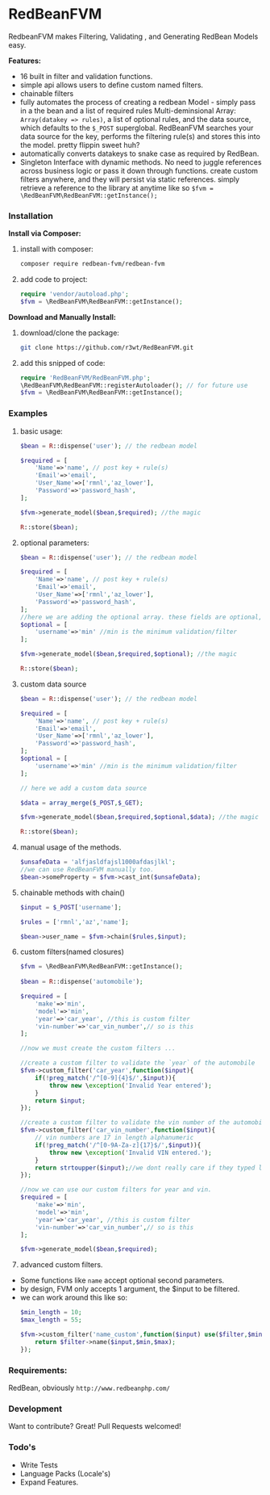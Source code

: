 # RedBeanFVM

RedbeanFVM makes Filtering, Validating , and Generating RedBean Models easy.

**Features:**
  - 16 built in filter and validation functions.
  - simple api allows users to define custom named filters.
  - chainable filters
  - fully automates the process of creating a redbean Model - simply pass in a the bean and a list of required rules Multi-deminsional Array: `Array(datakey => rules)`, 
  a list of optional rules, and the data source, which defaults to the `$_POST` superglobal. RedBeanFVM searches your data source for the key, performs the filtering rule(s) 
  and stores this into the model. pretty flippin sweet huh?
  - automatically converts datakeys to snake case as required by RedBean.
  - Singleton Interface with dynamic methods. No need to juggle references across business logic or pass it down through functions. create custom filters anywhere, and they will persist via static references.
  simply retrieve a reference to the library at anytime like so `$fvm = \RedBeanFVM\RedBeanFVM::getInstance();`
    
  
### Installation


**Install via Composer:**

1. install with composer:
    ```sh
    composer require redbean-fvm/redbean-fvm
    ```
    
2. add code to project:
    ```php
    require 'vendor/autoload.php';
    $fvm = \RedBeanFVM\RedBeanFVM::getInstance();
    ```

**Download and Manually Install:**

1. download/clone the package:
    ```sh
    git clone https://github.com/r3wt/RedBeanFVM.git
    ```

2. add this snipped of code:
    ```php
    require 'RedBeanFVM/RedBeanFVM.php';
    \RedBeanFVM\RedBeanFVM::registerAutoloader(); // for future use
    $fvm = \RedBeanFVM\RedBeanFVM::getInstance();
    ```

### Examples

1. basic usage:
    ```php
    $bean = R::dispense('user'); // the redbean model

    $required = [
        'Name'=>'name', // post key + rule(s)
        'Email'=>'email',
        'User_Name'=>['rmnl','az_lower'],
        'Password'=>'password_hash',
    ];

    $fvm->generate_model($bean,$required); //the magic

    R::store($bean);
    ```

2. optional parameters:
    ```php
    $bean = R::dispense('user'); // the redbean model

    $required = [
        'Name'=>'name', // post key + rule(s)
        'Email'=>'email',
        'User_Name'=>['rmnl','az_lower'],
        'Password'=>'password_hash',
    ];
    //here we are adding the optional array. these fields are optional, so we raise no exception for missing values.
    $optional = [
        'username'=>'min' //min is the minimum validation/filter
    ];

    $fvm->generate_model($bean,$required,$optional); //the magic

    R::store($bean);
    ```

3. custom data source

    ```php
    $bean = R::dispense('user'); // the redbean model

    $required = [
        'Name'=>'name', // post key + rule(s)
        'Email'=>'email',
        'User_Name'=>['rmnl','az_lower'],
        'Password'=>'password_hash',
    ];
    $optional = [
        'username'=>'min' //min is the minimum validation/filter
    ];

    // here we add a custom data source

    $data = array_merge($_POST,$_GET);

    $fvm->generate_model($bean,$required,$optional,$data); //the magic

    R::store($bean);
    ```

4. manual usage of the methods. 
    ```php
    $unsafeData = 'alfjasldfajsl1000afdasjlkl';
    //we can use RedBeanFVM manually too.   
    $bean->someProperty = $fvm->cast_int($unsafeData);
    ```

5. chainable methods with chain()
    ```php
    $input = $_POST['username'];

    $rules = ['rmnl','az','name'];

    $bean->user_name = $fvm->chain($rules,$input);
    ```

6. custom filters(named closures)
    ```php
    $fvm = \RedBeanFVM\RedBeanFVM::getInstance();
        
    $bean = R::dispense('automobile');

    $required = [
        'make'=>'min',
        'model'=>'min',
        'year'=>'car_year', //this is custom filter
        'vin-number'=>'car_vin_number',// so is this
    ];

    //now we must create the custom filters ...

    //create a custom filter to validate the `year` of the automobile
    $fvm->custom_filter('car_year',function($input){
        if(!preg_match('/^[0-9]{4}$/',$input)){
            throw new \exception('Invalid Year entered');
        }
        return $input;
    });

    //create a custom filter to validate the vin number of the automobile.
    $fvm->custom_filter('car_vin_number',function($input){
        // vin numbers are 17 in length alphanumeric
        if(!preg_match('/^[0-9A-Za-z]{17}$/',$input)){
            throw new \exception('Invalid VIN entered.');
        }
        return strtoupper($input);//we dont really care if they typed lower case. we can fix it for them.
    });

    //now we can use our custom filters for year and vin.
    $required = [
        'make'=>'min',
        'model'=>'min',
        'year'=>'car_year', //this is custom filter
        'vin-number'=>'car_vin_number',// so is this
    ];

    $fvm->generate_model($bean,$required);
    ```

7. advanced custom filters.
 - Some functions like `name` accept optional second parameters. 
 - by design, FVM only accepts 1 argument, the $input to be filtered. 
 - we can work around this like so:
    ```php
    $min_length = 10;
    $max_length = 55;

    $fvm->custom_filter('name_custom',function($input) use($filter,$min,$max){
        return $filter->name($input,$min,$max);
    });
    ```

### Requirements:

RedBean, obviously `http://www.redbeanphp.com/`

### Development

Want to contribute? Great! Pull Requests welcomed!

### Todo's

 - Write Tests
 - Language Packs (Locale's)
 - Expand Features. 



